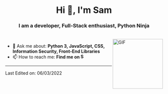 <h1 align="center">Hi 👋, I'm Sam</h1>
<h3 align="center">I am a developer, Full-Stack enthusiast, Python Ninja</h3>
</br>
<img align="right" alt="GIF" height="160px" src="https://media.giphy.com/media/du3J3cXyzhj75IOgvA/giphy.gif" />

- 💬 Ask me about: **Python 3, JavaScript, CSS, Information Security, Front-End Libraries**
- 📫 How to reach me: **Find me on [<img alt="Sam | LinkedIn" height="15px" src="https://www.flaticon.com/svg/static/icons/svg/725/725337.svg"/>](https://www.linkedin.com/in/sam-moes-692250224/)**

-----

Last Edited on: 06/03/2022
